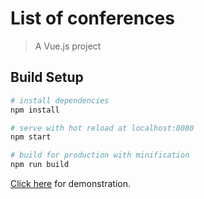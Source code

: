 # List of conferences

> A Vue.js project

## Build Setup

``` bash
# install dependencies
npm install

# serve with hot reload at localhost:8080
npm start

# build for production with minification
npm run build
```

[Click here](https://antonmordik.github.io/yandex-notifications-task-3/) for demonstration.
